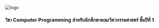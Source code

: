 ![logo](https://www.rmutt.ac.th/wp-content/uploads/2020/03/20200310-LOGO-RMUTT.png")
### วิชา Computer Programming สำหรับนักศึกษาคณะวิศวกรรมศาสตร์ ชั้นปีที่ 1

